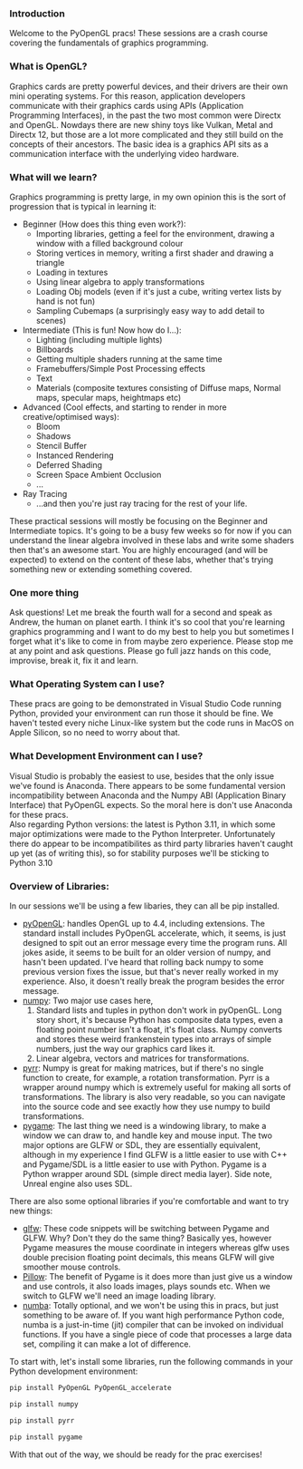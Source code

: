 ### Introduction
Welcome to the PyOpenGL pracs! These sessions are a crash course covering the fundamentals of graphics programming.

### What is OpenGL?
Graphics cards are pretty powerful devices, and their drivers are their own mini operating systems. For this reason, application developers communicate with their graphics cards using APIs (Application Programming Interfaces), in the past the two most common were Directx and OpenGL. Nowdays there are new shiny toys like Vulkan, Metal and Directx 12, but those are a lot more complicated and they still build on the concepts of their ancestors. The basic idea is a graphics API sits as a communication interface with the underlying video hardware.

### What will we learn?
Graphics programming is pretty large, in my own opinion this is the sort of progression that is typical in learning it:

- Beginner (How does this thing even work?):
    - Importing libraries, getting a feel for the environment, drawing a window with a filled background colour
    - Storing vertices in memory, writing a first shader and drawing a triangle
    - Loading in textures
    - Using linear algebra to apply transformations
    - Loading Obj models (even if it's just a cube, writing vertex lists by hand is not fun)
    - Sampling Cubemaps (a surprisingly easy way to add detail to scenes)
- Intermediate (This is fun! Now how do I...):
    - Lighting (including multiple lights)
    - Billboards
    - Getting multiple shaders running at the same time
    - Framebuffers/Simple Post Processing effects
    - Text
    - Materials (composite textures consisting of Diffuse maps, Normal maps, specular maps, heightmaps etc)
- Advanced (Cool effects, and starting to render in more creative/optimised ways):
    - Bloom
    - Shadows
    - Stencil Buffer
    - Instanced Rendering
    - Deferred Shading
    - Screen Space Ambient Occlusion
    - ...
- Ray Tracing
    - ...and then you're just ray tracing for the rest of your life.

These practical sessions will mostly be focusing on the Beginner and Intermediate topics. It's going to be a busy few weeks so for now if you can understand the linear algebra involved in these labs and write some shaders then that's an awesome start. You are highly encouraged (and will be expected) to extend on the content of these labs, whether that's trying something new or extending something covered.

### One more thing
Ask questions! Let me break the fourth wall for a second and speak as Andrew, the human on planet earth. I think it's so cool that you're learning graphics programming and I want to do my best to help you but sometimes I forget what it's like to come in from maybe zero experience. Please stop me at any point and ask questions. Please go full jazz hands on this code, improvise, break it, fix it and learn.

### What Operating System can I use?
These pracs are going to be demonstrated in Visual Studio Code running Python, provided your environment can run those it should be fine. We haven't tested every niche Linux-like system but the code runs in MacOS on Apple Silicon, so no need to worry about that.

### What Development Environment can I use?
Visual Studio is probably the easiest to use, besides that the only issue we've found is Anaconda. There appears to be some fundamental version incompatibility between Anaconda and the Numpy ABI (Application Binary Interface) that PyOpenGL expects. So the moral here is don't use Anaconda for these pracs.\
Also regarding Python versions: the latest is Python 3.11, in which some major optimizations were made to the Python Interpreter. Unfortunately there do appear to be incompatibilites as third party libraries haven't caught up yet (as of writing this), so for stability purposes we'll be sticking to Python 3.10

### Overview of Libraries:
In our sessions we'll be using a few libaries, they can all be pip installed.
- [pyOpenGL](http://pyopengl.sourceforge.net/): handles OpenGL up to 4.4, including extensions. The standard install includes PyOpenGL accelerate, which, it seems, is just designed to spit out an error message every time the program runs. All jokes aside, it seems to be built for an older version of numpy, and hasn't been updated. I've heard that rolling back numpy to some previous version fixes the issue, but that's never really worked in my experience. Also, it doesn't really break the program besides the error message.
- [numpy](https://numpy.org/): Two major use cases here,
    1. Standard lists and tuples in python don't work in pyOpenGL. Long story short, it's because Python has composite data types, even a floating point number isn't a float, it's float class. Numpy converts and stores these weird frankenstein types into arrays of simple numbers, just the way our graphics card likes it.
    1. Linear algebra, vectors and matrices for transformations.
- [pyrr](https://pyrr.readthedocs.io/en/latest/): Numpy is great for making matrices, but if there's no single function to create, for example, a rotation transformation. Pyrr is a wrapper around numpy which is extremely useful for making all sorts of transformations. The library is also very readable, so you can navigate into the source code and see exactly how they use numpy to build transformations.
- [pygame](https://www.pygame.org/news): The last thing we need is a windowing library, to make a window we can draw to, and handle key and mouse input. The two major options are GLFW or SDL, they are essentially equivalent, although in my experience I find GLFW is a little easier to use with C++ and Pygame/SDL is a little easier to use with Python. Pygame is a Python wrapper around SDL (simple direct media layer). Side note, Unreal engine also uses SDL.

There are also some optional libraries if you're comfortable and want to try new things:
- [glfw](https://pypi.org/project/glfw/): These code snippets will be switching between Pygame and GLFW. Why? Don't they do the same thing? Basically yes, however Pygame measures the mouse coordinate in integers whereas glfw uses double precision floating point decimals, this means GLFW will give smoother mouse controls.
- [Pillow](https://pillow.readthedocs.io/en/stable/): The benefit of Pygame is it does more than just give us a window and use controls, it also loads images, plays sounds etc. When we switch to GLFW we'll need an image loading library.
- [numba](https://numba.pydata.org/): Totally optional, and we won't be using this in pracs, but just something to be aware of. If you want high performance Python code, numba is a just-in-time (jit) compiler that can be invoked on individual functions. If you have a single piece of code that processes a large data set, compiling it can make a lot of difference.

To start with, let's install some libraries, run the following commands in your Python development environment:
```python
pip install PyOpenGL PyOpenGL_accelerate
```
```python
pip install numpy
```
```python
pip install pyrr
```
```python
pip install pygame
```
With that out of the way, we should be ready for the prac exercises!